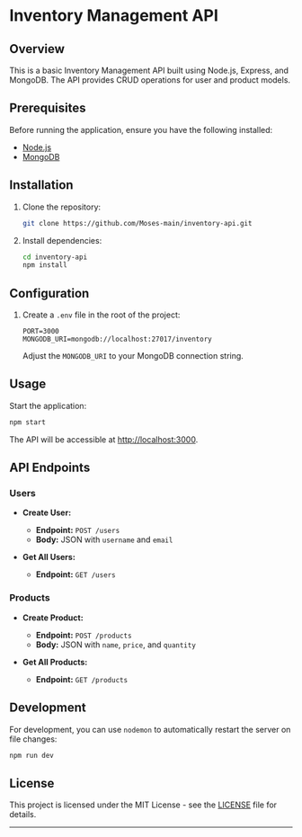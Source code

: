 # Inventory Management API

## Overview

This is a basic Inventory Management API built using Node.js, Express, and MongoDB. The API provides CRUD operations for user and product models.

## Prerequisites

Before running the application, ensure you have the following installed:

- [Node.js](https://nodejs.org/)
- [MongoDB](https://www.mongodb.com/try/download/community)

## Installation

1. Clone the repository:

   ```bash
   git clone https://github.com/Moses-main/inventory-api.git
   ```

2. Install dependencies:

   ```bash
   cd inventory-api
   npm install
   ```

## Configuration

1. Create a `.env` file in the root of the project:

   ```env
   PORT=3000
   MONGODB_URI=mongodb://localhost:27017/inventory
   ```

   Adjust the `MONGODB_URI` to your MongoDB connection string.

## Usage

Start the application:

```bash
npm start
```

The API will be accessible at [http://localhost:3000](http://localhost:3000).

## API Endpoints

### Users

- **Create User:**

  - **Endpoint:** `POST /users`
  - **Body:** JSON with `username` and `email`

- **Get All Users:**
  - **Endpoint:** `GET /users`

### Products

- **Create Product:**

  - **Endpoint:** `POST /products`
  - **Body:** JSON with `name`, `price`, and `quantity`

- **Get All Products:**
  - **Endpoint:** `GET /products`

## Development

For development, you can use `nodemon` to automatically restart the server on file changes:

```bash
npm run dev
```

## License

This project is licensed under the MIT License - see the [LICENSE](LICENSE) file for details.

---

